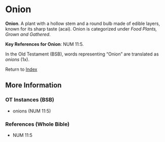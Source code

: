 # Onion
**Onion**. 
A plant with a hollow stem and a round bulb made of edible layers, known for its sharp taste (acai). 
Onion is categorized under _Food Plants, Grown and Gathered_. 


**Key References for Onion**: 
NUM 11:5. 


In the Old Testament (BSB), words representing “Onion” are translated as 
*onions* (1x). 




Return to [Index](00-Index.md)

## More Information

### OT Instances (BSB)

* onions (NUM 11:5)



### References (Whole Bible)

* NUM 11:5



